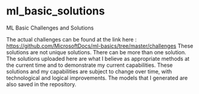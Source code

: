 # ml_basic_solutions
ML Basic Challenges and Solutions

The actual challenges can be found at the link here : https://github.com/MicrosoftDocs/ml-basics/tree/master/challenges 
These solutions are not unique solutions. There can be more than one solution. The solutions uploaded here are what I believe as appropriate methods at the current time and to demonstrate my current capabilities. These solutions and my capabilities are subject to change over time, with technological and logical improvements. 
The models that I generated are also saved in the repository.
